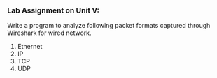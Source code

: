 ### Lab Assignment on Unit V:
Write a program to analyze following packet formats captured through Wireshark for wired
network. 
1. Ethernet 
2. IP 
3. TCP 
4. UDP